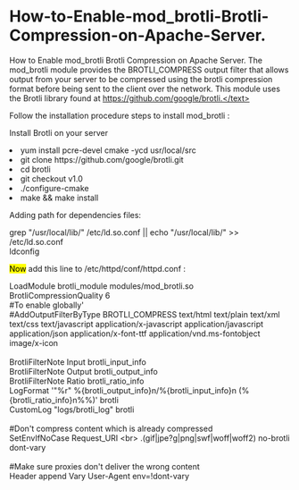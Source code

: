 # How-to-Enable-mod_brotli-Brotli-Compression-on-Apache-Server.
How to Enable mod_brotli Brotli Compression on Apache Server.
<text>
The mod_brotli module provides the BROTLI_COMPRESS output filter that allows output from your server to be compressed using the brotli compression format before being sent to the client over the network. This module uses the Brotli library found at https://github.com/google/brotli.</text>


<p>Follow the installation procedure steps to install mod_brotli :</p>

<p>Install Brotli on your server</p>

<li>yum install pcre-devel cmake -ycd usr/local/src</li>
<li>git clone https://github.com/google/brotli.git</li>
<li>cd brotli</li>
<li>git checkout v1.0</li>
<li>./configure-cmake</li>
<li>make && make install</li>
<p>Adding path for dependencies files:</p>

grep "/usr/local/lib/" /etc/ld.so.conf || echo "/usr/local/lib/" >> /etc/ld.so.conf<br>
ldconfig

<p><mark>Now</mark> add this line to /etc/httpd/conf/httpd.conf :</p>


LoadModule brotli_module modules/mod_brotli.so
  <IfModule mod_brotli.c><br>
    BrotliCompressionQuality 6<br>
#To enable globally'<br> 
#AddOutputFilterByType BROTLI_COMPRESS text/html text/plain text/xml text/css text/javascript application/x-javascript application/javascript application/json application/x-font-ttf application/vnd.ms-fontobject image/x-icon<br>
<br>
BrotliFilterNote Input brotli_input_info<br>
BrotliFilterNote Output brotli_output_info<br>
BrotliFilterNote Ratio brotli_ratio_info<br>
LogFormat '"%r" %{brotli_output_info}n/%{brotli_input_info}n (%{brotli_ratio_info}n%%)' brotli<br>
CustomLog "logs/brotli_log" brotli<br>
<br>
#Don't compress content which is already compressed<br>
SetEnvIfNoCase Request_URI \<br>
\.(gif|jpe?g|png|swf|woff|woff2) no-brotli dont-vary<br>
<br>
#Make sure proxies don't deliver the wrong content<br>
Header append Vary User-Agent env=!dont-vary<br>
</IfModule><br>

